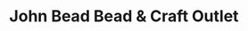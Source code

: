 ---
title: "John Bead Bead & Craft Outlet"
url: /buffalo/john-bead-bead-and-craft-outlet/
shop: craft
---